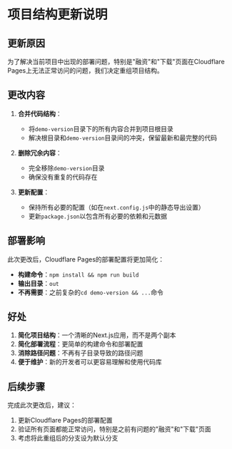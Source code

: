 # 项目结构更新说明

## 更新原因

为了解决当前项目中出现的部署问题，特别是"融资"和"下载"页面在Cloudflare Pages上无法正常访问的问题，我们决定重组项目结构。

## 更改内容

1. **合并代码结构**：
   - 将`demo-version`目录下的所有内容合并到项目根目录
   - 解决根目录和`demo-version`目录间的冲突，保留最新和最完整的代码

2. **删除冗余内容**：
   - 完全移除`demo-version`目录
   - 确保没有重复的代码存在

3. **更新配置**：
   - 保持所有必要的配置（如在`next.config.js`中的静态导出设置）
   - 更新`package.json`以包含所有必要的依赖和元数据

## 部署影响

此次更改后，Cloudflare Pages的部署配置将更加简化：

- **构建命令**：`npm install && npm run build`
- **输出目录**：`out`
- **不再需要**：之前复杂的`cd demo-version && ...`命令

## 好处

1. **简化项目结构**：一个清晰的Next.js应用，而不是两个副本
2. **简化部署流程**：更简单的构建命令和部署配置
3. **消除路径问题**：不再有子目录导致的路径问题
4. **便于维护**：新的开发者可以更容易理解和使用代码库

## 后续步骤

完成此次更改后，建议：

1. 更新Cloudflare Pages的部署配置
2. 验证所有页面都能正常访问，特别是之前有问题的"融资"和"下载"页面
3. 考虑将此重组后的分支设为默认分支